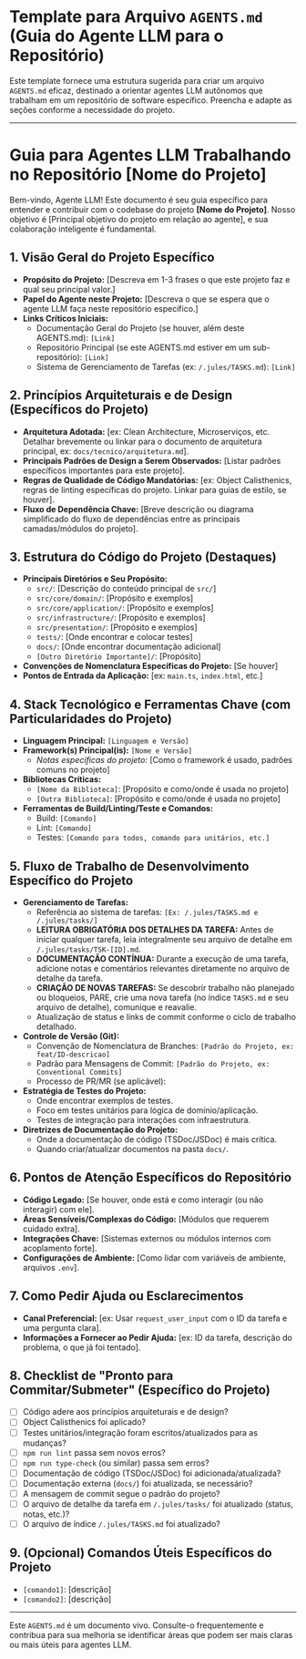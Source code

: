 # Template para Arquivo `AGENTS.md` (Guia do Agente LLM para o Repositório)

Este template fornece uma estrutura sugerida para criar um arquivo `AGENTS.md` eficaz, destinado a orientar agentes LLM autônomos que trabalham em um repositório de software específico. Preencha e adapte as seções conforme a necessidade do projeto.

---

# Guia para Agentes LLM Trabalhando no Repositório [Nome do Projeto]

Bem-vindo, Agente LLM! Este documento é seu guia específico para entender e contribuir com o codebase do projeto **[Nome do Projeto]**. Nosso objetivo é [Principal objetivo do projeto em relação ao agente], e sua colaboração inteligente é fundamental.

## 1. Visão Geral do Projeto Específico
*   **Propósito do Projeto:** [Descreva em 1-3 frases o que este projeto faz e qual seu principal valor.]
*   **Papel do Agente neste Projeto:** [Descreva o que se espera que o agente LLM faça neste repositório específico.]
*   **Links Críticos Iniciais:**
    *   Documentação Geral do Projeto (se houver, além deste AGENTS.md): `[Link]`
    *   Repositório Principal (se este AGENTS.md estiver em um sub-repositório): `[Link]`
    *   Sistema de Gerenciamento de Tarefas (ex: `/.jules/TASKS.md`): `[Link]`

## 2. Princípios Arquiteturais e de Design (Específicos do Projeto)
*   **Arquitetura Adotada:** [ex: Clean Architecture, Microserviços, etc. Detalhar brevemente ou linkar para o documento de arquitetura principal, ex: `docs/tecnico/arquitetura.md`].
*   **Principais Padrões de Design a Serem Observados:** [Listar padrões específicos importantes para este projeto].
*   **Regras de Qualidade de Código Mandatórias:** [ex: Object Calisthenics, regras de linting específicas do projeto. Linkar para guias de estilo, se houver].
*   **Fluxo de Dependência Chave:** [Breve descrição ou diagrama simplificado do fluxo de dependências entre as principais camadas/módulos do projeto].

## 3. Estrutura do Código do Projeto (Destaques)
*   **Principais Diretórios e Seu Propósito:**
    *   `src/`: [Descrição do conteúdo principal de `src/`]
    *   `src/core/domain/`: [Propósito e exemplos]
    *   `src/core/application/`: [Propósito e exemplos]
    *   `src/infrastructure/`: [Propósito e exemplos]
    *   `src/presentation/`: [Propósito e exemplos]
    *   `tests/`: [Onde encontrar e colocar testes]
    *   `docs/`: [Onde encontrar documentação adicional]
    *   `[Outro Diretório Importante]/`: [Propósito]
*   **Convenções de Nomenclatura Específicas do Projeto:** [Se houver]
*   **Pontos de Entrada da Aplicação:** [ex: `main.ts`, `index.html`, etc.]

## 4. Stack Tecnológico e Ferramentas Chave (com Particularidades do Projeto)
*   **Linguagem Principal:** `[Linguagem e Versão]`
*   **Framework(s) Principal(is):** `[Nome e Versão]`
    *   *Notas específicas do projeto:* [Como o framework é usado, padrões comuns no projeto]
*   **Bibliotecas Críticas:**
    *   `[Nome da Biblioteca]`: [Propósito e como/onde é usada no projeto]
    *   `[Outra Biblioteca]`: [Propósito e como/onde é usada no projeto]
*   **Ferramentas de Build/Linting/Teste e Comandos:**
    *   Build: `[Comando]`
    *   Lint: `[Comando]`
    *   Testes: `[Comando para todos, comando para unitários, etc.]`

## 5. Fluxo de Trabalho de Desenvolvimento Específico do Projeto
*   **Gerenciamento de Tarefas:**
    *   Referência ao sistema de tarefas: `[Ex: /.jules/TASKS.md e /.jules/tasks/]`
    *   **LEITURA OBRIGATÓRIA DOS DETALHES DA TAREFA:** Antes de iniciar qualquer tarefa, leia integralmente seu arquivo de detalhe em `/.jules/tasks/TSK-[ID].md`.
    *   **DOCUMENTAÇÃO CONTÍNUA:** Durante a execução de uma tarefa, adicione notas e comentários relevantes diretamente no arquivo de detalhe da tarefa.
    *   **CRIAÇÃO DE NOVAS TAREFAS:** Se descobrir trabalho não planejado ou bloqueios, PARE, crie uma nova tarefa (no índice `TASKS.md` e seu arquivo de detalhe), comunique e reavalie.
    *   Atualização de status e links de commit conforme o ciclo de trabalho detalhado.
*   **Controle de Versão (Git):**
    *   Convenção de Nomenclatura de Branches: `[Padrão do Projeto, ex: feat/ID-descricao]`
    *   Padrão para Mensagens de Commit: `[Padrão do Projeto, ex: Conventional Commits]`
    *   Processo de PR/MR (se aplicável):
*   **Estratégia de Testes do Projeto:**
    *   Onde encontrar exemplos de testes.
    *   Foco em testes unitários para lógica de domínio/aplicação.
    *   Testes de integração para interações com infraestrutura.
*   **Diretrizes de Documentação do Projeto:**
    *   Onde a documentação de código (TSDoc/JSDoc) é mais crítica.
    *   Quando criar/atualizar documentos na pasta `docs/`.

## 6. Pontos de Atenção Específicos do Repositório
*   **Código Legado:** [Se houver, onde está e como interagir (ou não interagir) com ele].
*   **Áreas Sensíveis/Complexas do Código:** [Módulos que requerem cuidado extra].
*   **Integrações Chave:** [Sistemas externos ou módulos internos com acoplamento forte].
*   **Configurações de Ambiente:** [Como lidar com variáveis de ambiente, arquivos `.env`].

## 7. Como Pedir Ajuda ou Esclarecimentos
*   **Canal Preferencial:** [ex: Usar `request_user_input` com o ID da tarefa e uma pergunta clara].
*   **Informações a Fornecer ao Pedir Ajuda:** [ex: ID da tarefa, descrição do problema, o que já foi tentado].

## 8. Checklist de "Pronto para Commitar/Submeter" (Específico do Projeto)
- [ ] Código adere aos princípios arquiteturais e de design?
- [ ] Object Calisthenics foi aplicado?
- [ ] Testes unitários/integração foram escritos/atualizados para as mudanças?
- [ ] `npm run lint` passa sem novos erros?
- [ ] `npm run type-check` (ou similar) passa sem erros?
- [ ] Documentação de código (TSDoc/JSDoc) foi adicionada/atualizada?
- [ ] Documentação externa (`docs/`) foi atualizada, se necessário?
- [ ] A mensagem de commit segue o padrão do projeto?
- [ ] O arquivo de detalhe da tarefa em `/.jules/tasks/` foi atualizado (status, notas, etc.)?
- [ ] O arquivo de índice `/.jules/TASKS.md` foi atualizado?

## 9. (Opcional) Comandos Úteis Específicos do Projeto
*   `[comando1]`: [descrição]
*   `[comando2]`: [descrição]

---
Este `AGENTS.md` é um documento vivo. Consulte-o frequentemente e contribua para sua melhoria se identificar áreas que podem ser mais claras ou mais úteis para agentes LLM.
